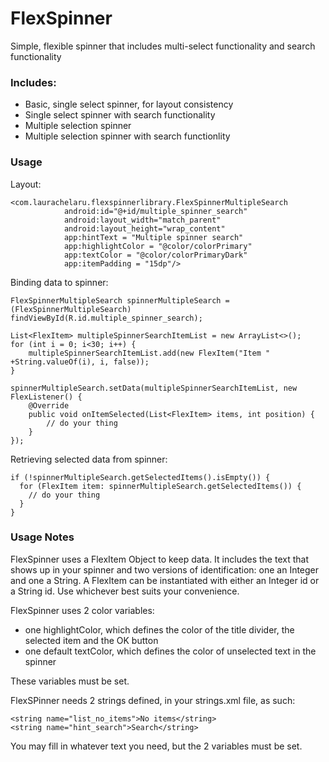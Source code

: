 # FlexSpinner
Simple, flexible spinner that includes multi-select functionality and search functionality

### Includes:
- Basic, single select spinner, for layout consistency
- Single select spinner with search functionality
- Multiple selection spinner
- Multiple selection spinner with search functionlity

### Usage

Layout:
```
<com.laurachelaru.flexspinnerlibrary.FlexSpinnerMultipleSearch
            android:id="@+id/multiple_spinner_search"
            android:layout_width="match_parent"
            android:layout_height="wrap_content"
            app:hintText = "Multiple spinner search"
            app:highlightColor = "@color/colorPrimary"
            app:textColor = "@color/colorPrimaryDark"
            app:itemPadding = "15dp"/>
```

Binding data to spinner:
```
FlexSpinnerMultipleSearch spinnerMultipleSearch = (FlexSpinnerMultipleSearch) findViewById(R.id.multiple_spinner_search);

List<FlexItem> multipleSpinnerSearchItemList = new ArrayList<>();
for (int i = 0; i<30; i++) {
    multipleSpinnerSearchItemList.add(new FlexItem("Item " +String.valueOf(i), i, false));
}

spinnerMultipleSearch.setData(multipleSpinnerSearchItemList, new FlexListener() {
    @Override
    public void onItemSelected(List<FlexItem> items, int position) {
        // do your thing
    }
});
```

Retrieving selected data from spinner:
```
if (!spinnerMultipleSearch.getSelectedItems().isEmpty()) {
  for (FlexItem item: spinnerMultipleSearch.getSelectedItems()) {
    // do your thing
  }
}
```

### Usage Notes

FlexSpinner uses a FlexItem Object to keep data. It includes the text that shows up in your spinner and two versions of identification: one an Integer and one a String. A FlexItem can be instantiated with either an Integer id or a String id. Use whichever best suits your convenience.

FlexSpinner uses 2 color variables: 
- one highlightColor, which defines the color of the title divider, the selected item and the OK button 
- one default textColor, which defines the color of unselected text in the spinner

These variables must be set.

FlexSPinner needs 2 strings defined, in your strings.xml file, as such:
```
<string name="list_no_items">No items</string>
<string name="hint_search">Search</string>
```
You may fill in whatever text you need, but the 2 variables must be set.
